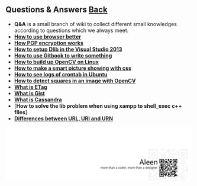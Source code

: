 ## Questions & Answers	[Back](./../Readme.md)

- **Q&A** is a small branch of wiki to collect different small knowledges according to questions which we always meet.
- [**How to use browser better**](./better_browser.md)
- [**How PGP encryption works**](./pgp.md)
- [**How to setup Dlib in the Visual Studio 2013**](./dlib.md)
- [**How to use Gitbook to write something**](./gitbook.md)
- [**How to build up OpenCV on Linux**](./opencvonlinux.md)
- [**How to make a smart picture showing with css**](./smartPic.md)
- [**How to see logs of crontab in Ubuntu**](./crontablog.md)
- [**How to detect squares in an image with OpenCV**](./detectSquares.md)
- [**What is ETag**](./etag.md)
- [**What is Gist**](./gist.md)
- [**What is Cassandra**](./cassandra.md)
- [**How to solve the lib problem when using xampp to shell_exec c++ files**]
- [**Differences between URL, URI and URN**](./url_uri.md)

<a href="http://aleen42.github.io/" target="_blank" ><img src="./../pic/tail.gif"></a>
